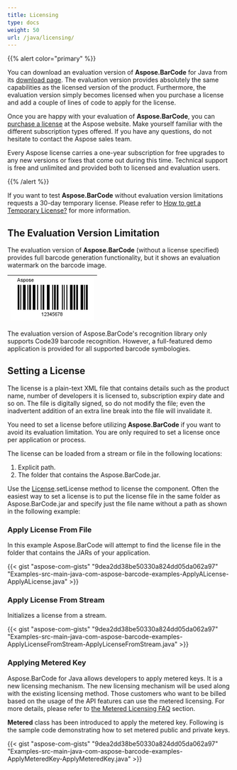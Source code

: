 ```yaml
---
title: Licensing
type: docs
weight: 50
url: /java/licensing/
---
```


{{% alert color="primary" %}} 

You can download an evaluation version of **Aspose.BarCode** for Java from its [download page](http://maven.aspose.com/repository/simple/ext-release-local/com/aspose/aspose-barcode/). The evaluation version provides absolutely the same capabilities as the licensed version of the product. Furthermore, the evaluation version simply becomes licensed when you purchase a license and add a couple of lines of code to apply for the license.

Once you are happy with your evaluation of **Aspose.BarCode**, you can [purchase a license](https://purchase.aspose.com/default.aspx) at the Aspose website. Make yourself familiar with the different subscription types offered. If you have any questions, do not hesitate to contact the Aspose sales team.

Every Aspose license carries a one-year subscription for free upgrades to any new versions or fixes that come out during this time. Technical support is free and unlimited and provided both to licensed and evaluation users.

{{% /alert %}} 

If you want to test **Aspose.BarCode** without evaluation version limitations requests a 30-day temporary license. Please refer to [How to get a Temporary License?](https://purchase.aspose.com/temporary-license) for more information.
## **The Evaluation Version Limitation**
The evaluation version of **Aspose.BarCode** (without a license specified) provides full barcode generation functionality, but it shows an evaluation watermark on the barcode image.

|![todo:image_alt_text](licensing_1.png)|
| :- |
The evaluation version of Aspose.BarCode's recognition library only supports Code39 barcode recognition. However, a full-featured demo application is provided for all supported barcode symbologies.
## **Setting a License**
The license is a plain-text XML file that contains details such as the product name, number of developers it is licensed to, subscription expiry date and so on. The file is digitally signed, so do not modify the file; even the inadvertent addition of an extra line break into the file will invalidate it.

You need to set a license before utilizing **Aspose.BarCode** if you want to avoid its evaluation limitation. You are only required to set a license once per application or process.

The license can be loaded from a stream or file in the following locations:

1. Explicit path.
1. The folder that contains the Aspose.BarCode.jar.

Use the [License](https://apireference.aspose.com/barcode//java/com.aspose.barcode/license).setLicense method to license the component. Often the easiest way to set a license is to put the license file in the same folder as Aspose.BarCode.jar and specify just the file name without a path as shown in the following example:
### **Apply License From File**
In this example Aspose.BarCode will attempt to find the license file in the folder that contains the JARs of your application.

{{< gist "aspose-com-gists" "9dea2dd38be50330a824dd05da062a97" "Examples-src-main-java-com-aspose-barcode-examples-ApplyALicense-ApplyALicense.java" >}}

### **Apply License From Stream**
Initializes a license from a stream.

{{< gist "aspose-com-gists" "9dea2dd38be50330a824dd05da062a97" "Examples-src-main-java-com-aspose-barcode-examples-ApplyLicenseFromStream-ApplyLicenseFromStream.java" >}}


### **Applying Metered Key**
Aspose.BarCode for Java allows developers to apply metered keys. It is a new licensing mechanism. The new licensing mechanism will be used along with the existing licensing method. Those customers who want to be billed based on the usage of the API features can use the metered licensing. For more details, please refer to [the Metered Licensing FAQ](https://purchase.aspose.com/faqs/licensing/metered) section.

**Metered** class has been introduced to apply the metered key. Following is the sample code demonstrating how to set metered public and private keys.

{{< gist "aspose-com-gists" "9dea2dd38be50330a824dd05da062a97" "Examples-src-main-java-com-aspose-barcode-examples-ApplyMeteredKey-ApplyMeteredKey.java" >}}




